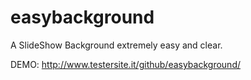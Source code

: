 # easybackground

A SlideShow Background extremely easy and clear.


DEMO: http://www.testersite.it/github/easybackground/
